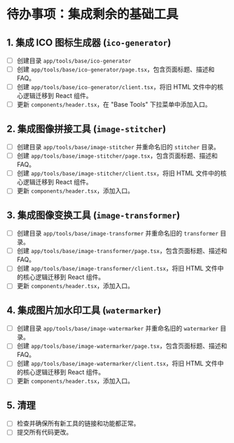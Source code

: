 # 待办事项：集成剩余的基础工具

## 1. 集成 ICO 图标生成器 (`ico-generator`)
- [ ] 创建目录 `app/tools/base/ico-generator`
- [ ] 创建 `app/tools/base/ico-generator/page.tsx`，包含页面标题、描述和FAQ。
- [ ] 创建 `app/tools/base/ico-generator/client.tsx`，将旧 HTML 文件中的核心逻辑迁移到 React 组件。
- [ ] 更新 `components/header.tsx`，在 "Base Tools" 下拉菜单中添加入口。

## 2. 集成图像拼接工具 (`image-stitcher`)
- [ ] 创建目录 `app/tools/base/image-stitcher` 并重命名旧的 `stitcher` 目录。
- [ ] 创建 `app/tools/base/image-stitcher/page.tsx`，包含页面标题、描述和FAQ。
- [ ] 创建 `app/tools/base/image-stitcher/client.tsx`，将旧 HTML 文件中的核心逻辑迁移到 React 组件。
- [ ] 更新 `components/header.tsx`，添加入口。

## 3. 集成图像变换工具 (`image-transformer`)
- [ ] 创建目录 `app/tools/base/image-transformer` 并重命名旧的 `transformer` 目录。
- [ ] 创建 `app/tools/base/image-transformer/page.tsx`，包含页面标题、描述和FAQ。
- [ ] 创建 `app/tools/base/image-transformer/client.tsx`，将旧 HTML 文件中的核心逻辑迁移到 React 组件。
- [ ] 更新 `components/header.tsx`，添加入口。

## 4. 集成图片加水印工具 (`watermarker`)
- [ ] 创建目录 `app/tools/base/image-watermarker` 并重命名旧的 `watermarker` 目录。
- [ ] 创建 `app/tools/base/image-watermarker/page.tsx`，包含页面标题、描述和FAQ。
- [ ] 创建 `app/tools/base/image-watermarker/client.tsx`，将旧 HTML 文件中的核心逻辑迁移到 React 组件。
- [ ] 更新 `components/header.tsx`，添加入口。

## 5. 清理
- [ ] 检查并确保所有新工具的链接和功能都正常。
- [ ] 提交所有代码更改。 